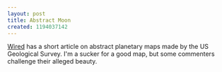 ```yaml
---
layout: post
title: Abstract Moon
created: 1194037142
---
```

[Wired](http://blog.wired.com/wiredscience/2007/11/the-most-beauti.html) has a short article on abstract planetary maps made by the US Geological Survey.   I'm a sucker for a good map, but some commenters challenge their alleged beauty. 
